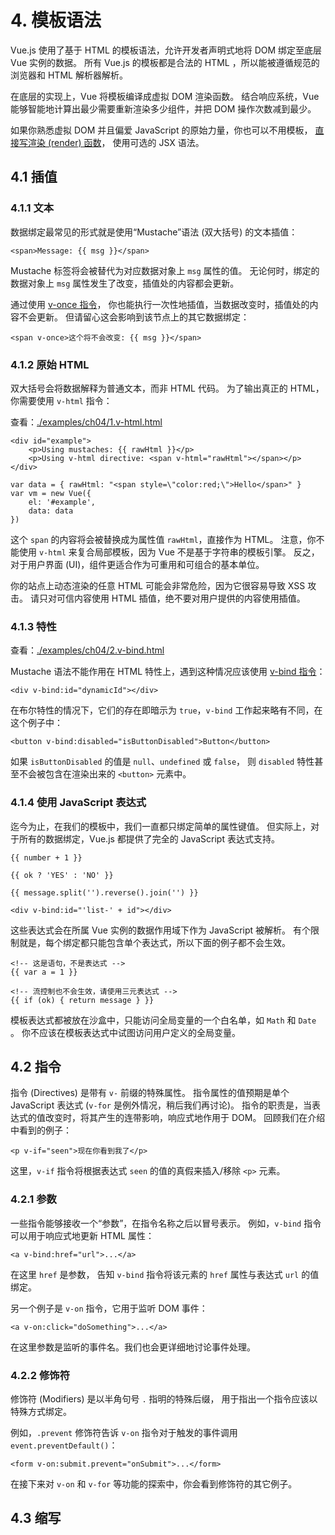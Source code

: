 # 4. 模板语法

Vue.js 使用了基于 HTML 的模板语法，允许开发者声明式地将 DOM 绑定至底层 Vue 实例的数据。
所有 Vue.js 的模板都是合法的 HTML ，所以能被遵循规范的浏览器和 HTML 解析器解析。

在底层的实现上，Vue 将模板编译成虚拟 DOM 渲染函数。
结合响应系统，Vue 能够智能地计算出最少需要重新渲染多少组件，并把 DOM 操作次数减到最少。

如果你熟悉虚拟 DOM 并且偏爱 JavaScript 的原始力量，你也可以不用模板，
[直接写渲染 (render) 函数](https://cn.vuejs.org/v2/guide/render-function.html)，
使用可选的 JSX 语法。

## 4.1 插值

### 4.1.1 文本

数据绑定最常见的形式就是使用“Mustache”语法 (双大括号) 的文本插值：

    <span>Message: {{ msg }}</span>

Mustache 标签将会被替代为对应数据对象上 `msg` 属性的值。
无论何时，绑定的数据对象上 `msg` 属性发生了改变，插值处的内容都会更新。

通过使用 [v-once 指令](https://cn.vuejs.org/v2/api/#v-once)，
你也能执行一次性地插值，当数据改变时，插值处的内容不会更新。
但请留心这会影响到该节点上的其它数据绑定：

    <span v-once>这个将不会改变: {{ msg }}</span>

### 4.1.2 原始 HTML

双大括号会将数据解释为普通文本，而非 HTML 代码。
为了输出真正的 HTML，你需要使用 `v-html` 指令：

查看：[./examples/ch04/1.v-html.html](./examples/ch04/1.v-html.html)

    <div id="example">
        <p>Using mustaches: {{ rawHtml }}</p>
        <p>Using v-html directive: <span v-html="rawHtml"></span></p>
    </div>

    var data = { rawHtml: "<span style=\"color:red;\">Hello</span>" }
    var vm = new Vue({
        el: '#example',
        data: data
    })

这个 `span` 的内容将会被替换成为属性值 `rawHtml`，直接作为 HTML。
注意，你不能使用 `v-html` 来复合局部模板，因为 Vue 不是基于字符串的模板引擎。
反之，对于用户界面 (UI)，组件更适合作为可重用和可组合的基本单位。

你的站点上动态渲染的任意 HTML 可能会非常危险，因为它很容易导致 XSS 攻击。
请只对可信内容使用 HTML 插值，绝不要对用户提供的内容使用插值。

### 4.1.3 特性

查看：[./examples/ch04/2.v-bind.html](./examples/ch04/2.v-bind.html)

Mustache 语法不能作用在 HTML 特性上，遇到这种情况应该使用 [v-bind 指令](https://cn.vuejs.org/v2/api/#v-bind)：

    <div v-bind:id="dynamicId"></div>

在布尔特性的情况下，它们的存在即暗示为 `true`，`v-bind` 工作起来略有不同，在这个例子中：

    <button v-bind:disabled="isButtonDisabled">Button</button>

如果 `isButtonDisabled` 的值是 `null`、`undefined` 或 `false`，
则 `disabled` 特性甚至不会被包含在渲染出来的 `<button>` 元素中。

### 4.1.4 使用 JavaScript 表达式

迄今为止，在我们的模板中，我们一直都只绑定简单的属性键值。
但实际上，对于所有的数据绑定，Vue.js 都提供了完全的 JavaScript 表达式支持。

    {{ number + 1 }}

    {{ ok ? 'YES' : 'NO' }}

    {{ message.split('').reverse().join('') }}

    <div v-bind:id="'list-' + id"></div>

这些表达式会在所属 Vue 实例的数据作用域下作为 JavaScript 被解析。
有个限制就是，每个绑定都只能包含单个表达式，所以下面的例子都不会生效。

    <!-- 这是语句，不是表达式 -->
    {{ var a = 1 }}

    <!-- 流控制也不会生效，请使用三元表达式 -->
    {{ if (ok) { return message } }}

模板表达式都被放在沙盒中，只能访问全局变量的一个白名单，如 `Math` 和 `Date` 。
你不应该在模板表达式中试图访问用户定义的全局变量。

## 4.2 指令

指令 (Directives) 是带有 `v-` 前缀的特殊属性。
指令属性的值预期是单个 JavaScript 表达式 (`v-for` 是例外情况，稍后我们再讨论)。
指令的职责是，当表达式的值改变时，将其产生的连带影响，响应式地作用于 DOM。
回顾我们在介绍中看到的例子：

    <p v-if="seen">现在你看到我了</p>

这里，`v-if` 指令将根据表达式 `seen` 的值的真假来插入/移除 `<p>` 元素。

### 4.2.1 参数

一些指令能够接收一个“参数”，在指令名称之后以冒号表示。
例如，`v-bind` 指令可以用于响应式地更新 HTML 属性：

    <a v-bind:href="url">...</a>

在这里 `href` 是参数，
告知 `v-bind` 指令将该元素的 `href` 属性与表达式 `url` 的值绑定。

另一个例子是 `v-on` 指令，它用于监听 DOM 事件：

    <a v-on:click="doSomething">...</a>

在这里参数是监听的事件名。我们也会更详细地讨论事件处理。

### 4.2.2 修饰符

修饰符 (Modifiers) 是以半角句号 `.` 指明的特殊后缀，
用于指出一个指令应该以特殊方式绑定。

例如，`.prevent` 修饰符告诉 `v-on` 指令对于触发的事件调用 `event.preventDefault()`：

    <form v-on:submit.prevent="onSubmit">...</form>

在接下来对 `v-on` 和 `v-for` 等功能的探索中，你会看到修饰符的其它例子。

## 4.3 缩写